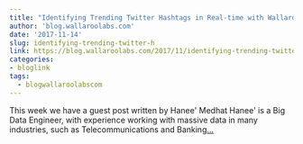 ```yaml
---
title: "Identifying Trending Twitter Hashtags in Real-time with Wallaroo"
author: 'blog.wallaroolabs.com'
date: '2017-11-14'
slug: identifying-trending-twitter-h
link: https://blog.wallaroolabs.com/2017/11/identifying-trending-twitter-hashtags-in-real-time-with-wallaroo/
categories:
- bloglink
tags:
  - blogwallaroolabscom
---
```


This week we have a guest post written by Hanee' Medhat Hanee' is a Big Data Engineer, with experience working with massive data in many industries, such as Telecommunications and Banking[... <i class="fas fa-external-link-alt"></i>](https://blog.wallaroolabs.com/2017/11/identifying-trending-twitter-hashtags-in-real-time-with-wallaroo/)

